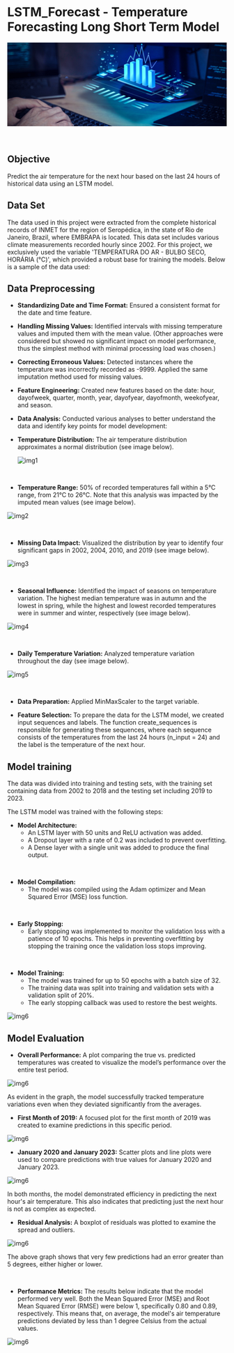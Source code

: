 # LSTM_Forecast - Temperature Forecasting Long Short Term Model

![cover](https://github.com/GabrielAlvesDS/CarPrice_Pro/blob/main/images/carprice%20pro_cut.jpg)

<br>

## Objective
Predict the air temperature for the next hour based on the last 24 hours of historical data using an LSTM model.

## Data Set
The data used in this project were extracted from the complete historical records of INMET for the region of Seropédica, in the state of Rio de Janeiro, Brazil, where EMBRAPA is located. This data set includes various climate measurements recorded hourly since 2002. For this project, we exclusively used the variable 'TEMPERATURA DO AR - BULBO SECO, HORÁRIA (°C)', which provided a robust base for training the models. Below is a sample of the data used:

## Data Preprocessing
- **Standardizing Date and Time Format:** Ensured a consistent format for the date and time feature.
- **Handling Missing Values:** Identified intervals with missing temperature values and imputed them with the mean value. (Other approaches were considered but showed no significant impact on model performance, thus the simplest method with minimal processing load was chosen.)
- **Correcting Erroneous Values:** Detected instances where the temperature was incorrectly recorded as -9999. Applied the same imputation method used for missing values.
- **Feature Engineering:** Created new features based on the date: hour, dayofweek, quarter, month, year, dayofyear, dayofmonth, weekofyear, and season.
- **Data Analysis:** Conducted various analyses to better understand the data and identify key points for model development:
- **Temperature Distribution:** The air temperature distribution approximates a normal distribution (see image below).

  ![img1](https://github.com/GabrielAlvesDS/LSTM-TempForecast/blob/main/img/Distribution%20of%20Air%20Temperature.png)
  
<br>

- **Temperature Range:** 50% of recorded temperatures fall within a 5°C range, from 21°C to 26°C. Note that this analysis was impacted by the imputed mean values (see image below).

 ![img2](https://github.com/GabrielAlvesDS/LSTM-TempForecast/blob/main/img/Boxplot%20of%20Air%20Temperature.png)
 
<br>

- **Missing Data Impact:** Visualized the distribution by year to identify four significant gaps in 2002, 2004, 2010, and 2019 (see image below).

 ![img3](https://github.com/GabrielAlvesDS/LSTM-TempForecast/blob/main/img/Missing%20values.png)
 
<br>

- **Seasonal Influence:** Identified the impact of seasons on temperature variation. The highest median temperature was in autumn and the lowest in spring, while the highest and lowest recorded temperatures were in summer and winter, respectively (see image below).

 ![img4](https://github.com/GabrielAlvesDS/LSTM-TempForecast/blob/main/img/Season.png)
 
<br>

- **Daily Temperature Variation:** Analyzed temperature variation throughout the day (see image below).

![img5](https://github.com/GabrielAlvesDS/LSTM-TempForecast/blob/main/img/Hour.png)

<br>

- **Data Preparation:** Applied MinMaxScaler to the target variable.

- **Feature Selection:** To prepare the data for the LSTM model, we created input sequences and labels. The function create_sequences is responsible for generating these sequences, where each sequence consists of the temperatures from the last 24 hours (n_input = 24) and the label is the temperature of the next hour.

  
## Model training
The data was divided into training and testing sets, with the training set containing data from 2002 to 2018 and the testing set including 2019 to 2023.

The LSTM model was trained with the following steps:
- **Model Architecture:**
    - An LSTM layer with 50 units and ReLU activation was added.
    - A Dropout layer with a rate of 0.2 was included to prevent overfitting.
    - A Dense layer with a single unit was added to produce the final output.

<br>

- **Model Compilation:**
    - The model was compiled using the Adam optimizer and Mean Squared Error (MSE) loss function.

<br>

- **Early Stopping:**
    - Early stopping was implemented to monitor the validation loss with a patience of 10 epochs. This helps in preventing overfitting by stopping the training once the validation loss stops improving.

<br>

- **Model Training:**
    - The model was trained for up to 50 epochs with a batch size of 32.
    - The training data was split into training and validation sets with a validation split of 20%.
    - The early stopping callback was used to restore the best weights.

 ![img6](https://github.com/GabrielAlvesDS/LSTM-TempForecast/blob/main/img/LSTU-output.png)

## Model Evaluation

- **Overall Performance:** A plot comparing the true vs. predicted temperatures was created to visualize the model’s performance over the entire test period.

 ![img6](https://github.com/GabrielAlvesDS/LSTM-TempForecast/blob/main/img/TruevsPredictedComplete.png)

As evident in the graph, the model successfully tracked temperature variations even when they deviated significantly from the averages.

- **First Month of 2019:** A focused plot for the first month of 2019 was created to examine predictions in this specific period.

 ![img6](https://github.com/GabrielAlvesDS/LSTM-TempForecast/blob/main/img/TruevsPredicted012019.png)

- **January 2020 and January 2023:** Scatter plots and line plots were used to compare predictions with true values for January 2020 and January 2023.

 ![img6](https://github.com/GabrielAlvesDS/LSTM-TempForecast/blob/main/img/TruevsPredicted012023.png)

In both months, the model demonstrated efficiency in predicting the next hour's air temperature. This also indicates that predicting just the next hour is not as complex as expected.

- **Residual Analysis:** A boxplot of residuals was plotted to examine the spread and outliers.

 ![img6](https://github.com/GabrielAlvesDS/LSTM-TempForecast/blob/main/img/BoxplotResidual.png)

The above graph shows that very few predictions had an error greater than 5 degrees, either higher or lower.

<br>

 - **Performance Metrics:** The results below indicate that the model performed very well. Both the Mean Squared Error (MSE) and Root Mean Squared Error (RMSE) were below 1, specifically 0.80 and 0.89, respectively. This means that, on average, the model's air temperature predictions deviated by less than 1 degree Celsius from the actual values.

 ![img6](https://github.com/GabrielAlvesDS/LSTM-TempForecast/blob/main/img/FinalMetrics.png)

 

